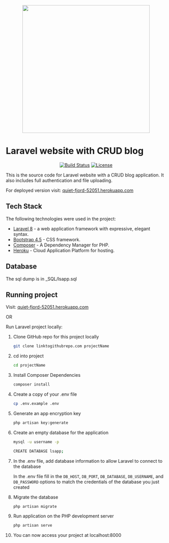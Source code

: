 <p align="center"><a href="https://laravel.com" target="_blank"><img src="https://raw.githubusercontent.com/laravel/art/master/logo-lockup/5%20SVG/2%20CMYK/1%20Full%20Color/laravel-logolockup-cmyk-red.svg" width="400"></a></p>

# Laravel website with CRUD blog

<p align="center">
<a href="https://travis-ci.org/laravel/framework"><img src="https://travis-ci.org/laravel/framework.svg" alt="Build Status"></a>
<a href="https://packagist.org/packages/laravel/framework"><img src="https://img.shields.io/packagist/l/laravel/framework" alt="License"></a>
</p>

This is the source code for Laravel website with a CRUD blog application. It also includes full authentication and file uploading.

For deployed version visit: [quiet-fjord-52051.herokuapp.com](https://quiet-fjord-52051.herokuapp.com)

## Tech Stack

The following technologies were used in the project:
* [Laravel 8](https://laravel.com) - a web application framework with expressive, elegant syntax.
* [Bootstrap 4.5](https://getbootstrap.com) -  CSS framework.
* [Composer](https://getcomposer.org) - A Dependency Manager for PHP.
* [Heroku](https://www.heroku.com) - Cloud Application Platform for hosting.

## Database
The sql dump is in _SQL/lsapp.sql

## Running project

Visit: [quiet-fjord-52051.herokuapp.com](https://quiet-fjord-52051.herokuapp.com)

OR

Run Laravel project locally:

1. Clone GitHub repo for this project locally
    ```bash
    git clone linktogithubrepo.com projectName
    ```
2. cd into project
    ```bash
    cd projectName
    ```
3. Install Composer Dependencies
    ```bash
    composer install
    ```
4. Create a copy of your .env file
    ```bash
    cp .env.example .env
    ```
5. Generate an app encryption key
    ```bash
    php artisan key:generate
    ```
6. Create an empty database for the application
    ```bash
    mysql -u username -p
    ```
    ```bash
    CREATE DATABASE lsapp;
    ```
7. In the .env file, add database information to allow Laravel to connect to the database

    In the .env file fill in the `DB_HOST`, `DB_PORT`, `DB_DATABASE`, `DB_USERNAME`, and `DB_PASSWORD` options to match the credentials of the database you just created

8. Migrate the database
    ```bash
    php artisan migrate
    ```
9. Run application on the PHP development server
    ```bash
    php artisan serve
    ```
10. You can now access your project at localhost:8000
